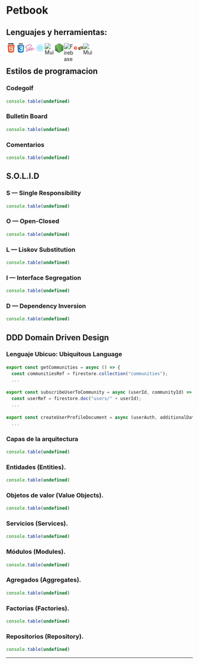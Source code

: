 # Petbook

## Lenguajes y herramientas:

[<img align="left" alt="HTML5" width="26px" src="https://raw.githubusercontent.com/github/explore/80688e429a7d4ef2fca1e82350fe8e3517d3494d/topics/html/html.png" />][html5]
[<img align="left" alt="CSS3" width="26px" src="https://raw.githubusercontent.com/github/explore/80688e429a7d4ef2fca1e82350fe8e3517d3494d/topics/css/css.png" />][css3]
[<img align="left" alt="Sass" width="26px" src="https://raw.githubusercontent.com/github/explore/80688e429a7d4ef2fca1e82350fe8e3517d3494d/topics/sass/sass.png" />][sass]
[<img align="left" alt="React" width="26px" src="https://raw.githubusercontent.com/github/explore/80688e429a7d4ef2fca1e82350fe8e3517d3494d/topics/react/react.png" />][react]
[<img align="left" alt="Mui" width="26px" src="https://redux.js.org/img/redux.svg" />][redux]
[<img align="left" alt="Node.js" width="26px" src="https://raw.githubusercontent.com/github/explore/80688e429a7d4ef2fca1e82350fe8e3517d3494d/topics/nodejs/nodejs.png" />][nodejs]
[<img align="left" alt="Firebase" width="26px" src="https://miro.medium.com/max/300/1*R4c8lHBHuH5qyqOtZb3h-w.png" />][firebase]
[<img align="left" alt="Git" width="26px" src="https://raw.githubusercontent.com/github/explore/80688e429a7d4ef2fca1e82350fe8e3517d3494d/topics/git/git.png" />][git]
[<img align="left" alt="Mui" width="26px" src="https://material-ui.com/static/logo_raw.svg" />][mui]
<br />
<br />
## Estilos de programacion
### Codegolf
```javascript
console.table(undefined)
```
### Bulletin Board
```javascript
console.table(undefined)
```
### Comentarios
```javascript
console.table(undefined)
```

## S.O.L.I.D
### S — Single Responsibility
```javascript
console.table(undefined)
```
### O — Open-Closed
```javascript
console.table(undefined)
```
### L — Liskov Substitution
```javascript
console.table(undefined)
```
### I — Interface Segregation
```javascript
console.table(undefined)
```
### D — Dependency Inversion
```javascript
console.table(undefined)
```

## DDD Domain Driven Design
### Lenguaje Ubicuo: Ubiquitous Language
```javascript
export const getCommunities = async () => {
  const communitiesRef = firestore.collection("communities");
  ...
  
export const subscribeUserToCommunity = async (userId, communityId) => {
  const userRef = firestore.doc("users/" + userId);
  ...

export const createUserProfileDocument = async (userAuth, additionalData) => {
  ...
```
### Capas de la arquitectura
```javascript
console.table(undefined)
```
### Entidades (Entities).
```javascript
console.table(undefined)
```
### Objetos de valor (Value Objects).
```javascript
console.table(undefined)
```
### Servicios (Services).
```javascript
console.table(undefined)
```
### Módulos (Modules).
```javascript
console.table(undefined)
```
### Agregados (Aggregates).
```javascript
console.table(undefined)
```
### Factorías (Factories).
```javascript
console.table(undefined)
```
### Repositorios (Repository).
```javascript
console.table(undefined)
```


---
[redux]: https://redux.js.org/
[git]: https://git-scm.com/
[firebase]: https://firebase.google.com/
[nodejs]: https://nodejs.org/en/
[react]: https://reactjs.org/
[javascript]: https://www.javascript.com/
[sass]: https://sass-lang.com/
[css3]: https://developer.mozilla.org/en-US/docs/Archive/CSS3
[html5]: https://developer.mozilla.org/en-US/docs/Web/Guide/HTML/HTML5
[mui]: https://material-ui.com/
